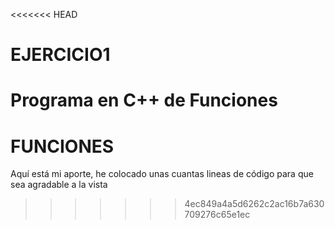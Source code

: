 <<<<<<< HEAD
# EJERCICIO1
Programa en C++ de Funciones
=======
# FUNCIONES

Aquí está mi aporte, he colocado unas cuantas lineas de código para que sea agradable a la vista
>>>>>>> 4ec849a4a5d6262c2ac16b7a630709276c65e1ec

